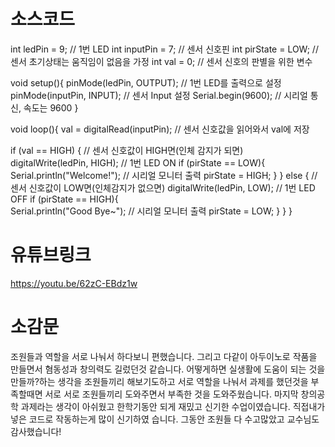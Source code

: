 # 소스코드
int ledPin = 9;      // 1번 LED 
int inputPin = 7;     // 센서 신호핀
int pirState = LOW;   // 센서 초기상태는 움직임이 없음을 가정
int val = 0;          // 센서 신호의 판별을 위한 변수
 
void setup(){
    pinMode(ledPin, OUTPUT);    // 1번 LED를 출력으로 설정
    pinMode(inputPin, INPUT);    // 센서 Input 설정
    Serial.begin(9600);         // 시리얼 통신, 속도는 9600
}
 
void loop(){
  val = digitalRead(inputPin);         // 센서 신호값을 읽어와서 val에 저장
    
  if (val == HIGH) {                   // 센서 신호값이 HIGH면(인체 감지가 되면)    
    digitalWrite(ledPin, HIGH);       // 1번 LED ON
    if (pirState == LOW){                         
         Serial.println("Welcome!");    // 시리얼 모니터 출력
         pirState = HIGH;
    } 
   } 
   else {                             // 센서 신호값이 LOW면(인체감지가 없으면)
    digitalWrite(ledPin, LOW);       // 1번 LED OFF
    if (pirState == HIGH){                
        Serial.println("Good Bye~");   // 시리얼 모니터 출력
        pirState = LOW;
    }
  }
} 
# 유튜브링크
https://youtu.be/62zC-EBdz1w

# 소감문
조원들과 역할을 서로 나눠서 하다보니 편했습니다. 그리고 다같이 아두이노로 작품을 만들면서 혐동성과 창의력도 길렀던것 같습니다. 어떻게하면 실생활에
도움이 되는 것을 만들까?하는 생각을 조원들끼리 해보기도하고 서로 역할을 나눠서 과제를 했던것을 부족할때면 서로 서로 조원들끼리 도와주면서 부족한 것을
도와주웠습니다. 마지막 창의공학 과제라는 생각이 아쉬웠고 한학기동안 되게 재밌고 신기한 수업이였습니다. 직접내가 넣은 코드로 작동하는게 많이 신기하였
습니다. 그동안 조원들 다 수고많았고 교수님도 감사했습니다!
